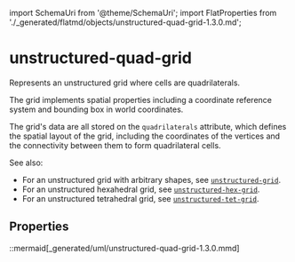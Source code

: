 import SchemaUri from '@theme/SchemaUri';
import FlatProperties from './_generated/flatmd/objects/unstructured-quad-grid-1.3.0.md';

# unstructured-quad-grid

<SchemaUri uri="schema/objects/unstructured-quad-grid/1.3.0/unstructured-quad-grid.schema.json" />

Represents an unstructured grid where cells are quadrilaterals.

The grid implements spatial properties including a coordinate reference system and bounding box in world coordinates.

The grid's data are all stored on the `quadrilaterals` attribute, which defines the spatial layout of the grid, including the coordinates of the vertices and the connectivity between them to form quadrilateral cells.

See also:

- For an unstructured grid with arbitrary shapes, see [`unstructured-grid`](unstructured-grid).
- For an unstructured hexahedral grid, see [`unstructured-hex-grid`](unstructured-hex-grid).
- For an unstructured tetrahedral grid, see [`unstructured-tet-grid`](unstructured-tet-grid).

## Properties

<FlatProperties />

::mermaid[_generated/uml/unstructured-quad-grid-1.3.0.mmd]

